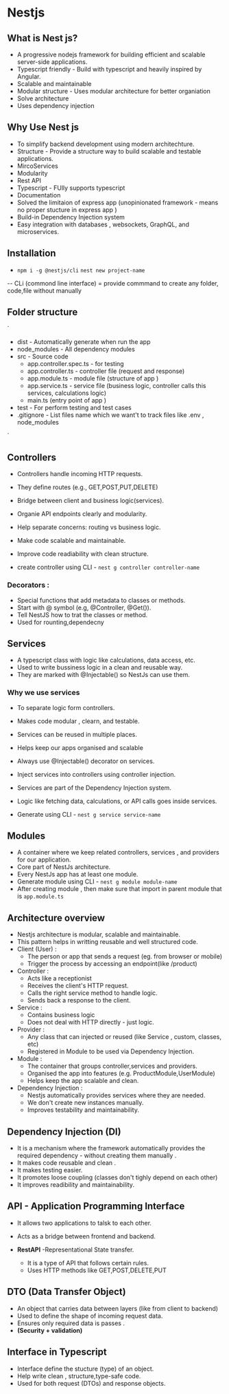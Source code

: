 # Nestjs

## What is Nest js?
- A progressive nodejs framework for building efficient and scalable server-side applications.
- Typescript friendly - Build with typescript and heavily inspired by Angular.
- Scalable and maintainable
- Modular structure - Uses modular architecture for better organiation
- Solve architecture
- Uses dependency injection


## Why Use Nest js
- To simplify backend development using modern architechture.
- Structure - Provide a structure way to build scalable and testable applications.
- MircoServices
- Modularity
- Rest API
- Typescript - FUlly supports typescript
- Documentation
- Solved the limitaion of express app (unopinionated framework - means no proper stucture in express app )
- Build-in Dependency Injection system
- Easy integration with databases , websockets, GraphQL, and microservices.


## Installation 
- ` npm i -g @nestjs/cli `
  ` nest new project-name `

-- CLi (commond line interface) = provide commmand to create any folder, code,file without manually


## Folder structure 
`
 - dist - Automatically generate when run the app
 - node_modules -  All dependency modules
 - src - Source code
   - app.controller.spec.ts - for testing
   - app.controller.ts - controller file (request and response)
   - app.module.ts - module file (structure of app )
   - app.service.ts - service file (business logic, controller calls this services, calculations logic)
   - main.ts (entry point of app )
 - test - For perform testing and test cases
 - .gitignore - List files name which we want't to track files like .env , node_modules

 `

 ## Controllers 
 - Controllers handle incoming HTTP requests.
 - They define routes (e.g., GET,POST,PUT,DELETE)
 - Bridge between client and business logic(services).
 - Organie API endpoints clearly and modularity.
 - Help separate concerns: routing vs business logic.
 - Make code scalable and maintainable.
 - Improve code  readiability with clean structure.

 - create controller using CLI - ` nest g controller controller-name `

 ### Decorators : 
 - Special functions that add metadata to classes or methods.
 - Start with @ symbol (e.g, @Controller, @Get()).
 - Tell NestJS how to trat the classes or method.
 - Used for rounting,dependecny

## Services 
- A typescript class with logic like calculations, data access, etc.
- Used to write bussiness logic in a clean and reusable way.
- They are marked with @Injectable() so NestJs can use them.

 ### Why we use services
 - To separate logic form controllers.
 - Makes code modular , clearn, and testable.
 - Services can be reused in multiple places.
 - Helps keep our apps organised and scalable

- Always use @Injectable() decorator on services.
- Inject services into controllers using controller injection.
- Services are part of the Dependency Injection system.
- Logic like fetching data, calculations, or API calls goes inside services.
- Generate using CLI - ` nest g service service-name ` 

## Modules
- A container where we keep related controllers, services , and providers for our application.
- Core part of NestJs architecture.
- Every NestJs app has at least one module.
- Generate module using CLI - ` nest g module module-name `
- After creating module , then make sure that import in parent module that is ` app.module.ts `

## Architecture overview 
- Nestjs architecture is modular, scalable and maintainable.
- This pattern helps in writting reusable and well structured code.
- Client (User) :
  - The person or app that sends a request (eg. from browser or mobile)
  - Trigger the process by accessing an endpoint(like /product)
- Controller :
  - Acts like a receptionist
  - Receives the client's HTTP request.
  - Calls the right service method to handle logic.
  - Sends back a response to the client.
- Service :
  - Contains business logic
  - Does  not deal with HTTP directly - just logic.  
- Provider :
  -  Any class that can injected or reused  (like Service , custom, classes, etc)
  - Registered in Module to be used via Dependency Injection.
- Module :
  - The container that groups controller,services and providers.
  - Organised the app into features (e.g. ProductModule,UserModule)
  - Helps keep the app scalable and clean.
- Dependency Injection :
  - Nestjs automatically provides services where they are needed.
  - We don't create new instances manually.
  - Improves testability and maintainability.

## Dependency Injection (DI)
- It is a mechanism where the framework automatically provides the required dependency - without creating them manually .
- It makes code reusable and clean .
- It makes testing easier.
- It promotes loose coupling (classes don't tighly depend on each other)
- It improves readibility and maintainability.

## API - Application Programming Interface
- It allows two applications to talsk to each other.
- Acts as a bridge between frontend and backend.

- **RestAPI** -Representational State transfer.
  - It is a type of API that follows certain rules.
  - Uses HTTP methods like GET,POST,DELETE,PUT

## DTO  (Data Transfer Object)
- An object that carries data between layers (like from client to backend)
- Used to define the shape  of incoming request data.
- Ensures only required data is passes .
- **(Security + validation)**

## Interface in Typescript
- Interface define the stucture (type) of an object.
- Help write clean , structure,type-safe code.
- Used for both request (DTOs) and response objects.






